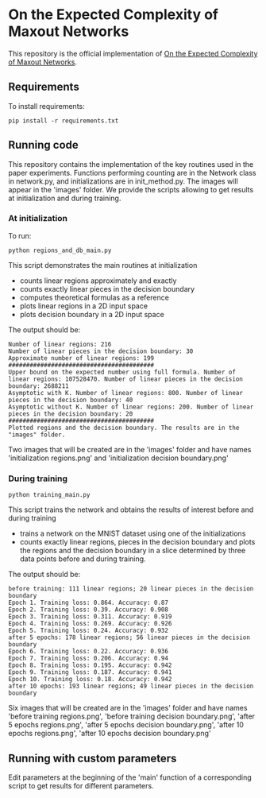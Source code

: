 # On the Expected Complexity of Maxout Networks

This repository is the official implementation of [On the Expected Complexity of Maxout Networks](https://arxiv.org/abs/2107.00379).

## Requirements

To install requirements:

```setup
pip install -r requirements.txt
```

## Running code

This repository contains the implementation of the key routines used in the paper experiments.
Functions performing counting are in the Network class in network.py, and initializations are in init_method.py.
The images will appear in the 'images' folder.
We provide the scripts allowing to get results at initialization and during training.

### At initialization

To run:
```running at initialization
python regions_and_db_main.py
```

This script demonstrates the main routines at initialization
 - counts linear regions approximately and exactly
 - counts exactly linear pieces in the decision boundary
 - computes theoretical formulas as a reference
 - plots linear regions in a 2D input space
 - plots decision boundary in a 2D input space
 
 The output should be:
 ```initialization output
Number of linear regions: 216
Number of linear pieces in the decision boundary: 30
Approximate number of linear regions: 199
#########################################
Upper bound on the expected number using full formula. Number of linear regions: 107528470. Number of linear pieces in the decision boundary: 2688211
Asymptotic with K. Number of linear regions: 800. Number of linear pieces in the decision boundary: 40
Asymptotic without K. Number of linear regions: 200. Number of linear pieces in the decision boundary: 20
#########################################
Plotted regions and the decision boundary. The results are in the "images" folder.
```
Two images that will be created are in the 'images' folder and have names 'initialization regions.png' and 'initialization decision boundary.png'

  
### During training

```running training
python training_main.py
```

This script trains the network and obtains the results of interest before and during training
 - trains a network on the MNIST dataset using one of the initializations
 - counts exactly linear regions, pieces in the decision boundary and plots the regions and the decision boundary in a slice determined by three data points before and during training.

The output should be:
```training output
before training: 111 linear regions; 20 linear pieces in the decision boundary
Epoch 1. Training loss: 0.864. Accuracy: 0.87
Epoch 2. Training loss: 0.39. Accuracy: 0.908
Epoch 3. Training loss: 0.311. Accuracy: 0.919
Epoch 4. Training loss: 0.269. Accuracy: 0.926
Epoch 5. Training loss: 0.24. Accuracy: 0.932
after 5 epochs: 178 linear regions; 56 linear pieces in the decision boundary
Epoch 6. Training loss: 0.22. Accuracy: 0.936
Epoch 7. Training loss: 0.206. Accuracy: 0.94
Epoch 8. Training loss: 0.195. Accuracy: 0.942
Epoch 9. Training loss: 0.187. Accuracy: 0.941
Epoch 10. Training loss: 0.18. Accuracy: 0.942
after 10 epochs: 193 linear regions; 49 linear pieces in the decision boundary
```

Six images that will be created are in the 'images' folder and have names 'before training regions.png', 'before training decision boundary.png', 'after 5 epochs regions.png', 'after 5 epochs decision boundary.png', 'after 10 epochs regions.png', 'after 10 epochs decision boundary.png'

## Running with custom parameters
Edit parameters at the beginning of the 'main' function of a corresponding script to get results for different parameters.
